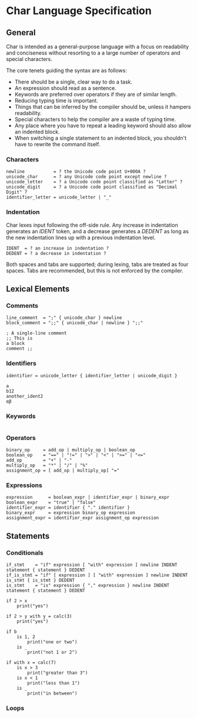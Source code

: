 # Char Language Specification
## General
Char is intended as a general-purpose language with a focus on readability and conciseness without resorting to a a large number of operators and special characters.

The core tenets guiding the syntax are as follows:
* There should be a single, clear way to do a task.
* An expression should read as a sentence.
* Keywords are preferred over operators if they are of similar length.
* Reducing typing time is important.
* Things that can be inferred by the compiler should be, unless it hampers readability.
* Special characters to help the compiler are a waste of typing time.
* Any place where you have to repeat a leading keyword should also allow an indented block.
* When switching a single statement to an indented block, you shouldn't have to rewrite the command itself.

### Characters
```
newline           = ? the Unicode code point U+000A ?
unicode_char      = ? any Unicode code point except newline ?
unicode_letter    = ? a Unicode code point classified as "Letter" ?
unicode_digit     = ? a Unicode code point classified as "Decimal Digit" ?
identifier_letter = unicode_letter | "_"
```
### Indentation
Char lexes input following the off-side rule. Any increase in indentation generates an *IDENT* token, and a decrease generates a *DEDENT* as long as the new indentation lines up with a previous indentation level.
```
IDENT  = ? an increase in indentation ?
DEDENT = ? a decrease in indentation ?
```
Both spaces and tabs are supported; during lexing, tabs are treated as four spaces. Tabs are recommended, but this is not enforced by the compiler.
## Lexical Elements
### Comments
```
line_comment  = ";" { unicode_char } newline
block_comment = ";;" { unicode_char | newline } ";;"
```
```
; A single-line comment
;; This is
a block
comment ;;
```
### Identifiers
```
identifier = unicode_letter { identifier_letter | unicode_digit }
```
```
a
b12
another_ident2
αβ
```
### Keywords
```
```
### Operators
```
binary_op     = add_op | multiply_op | boolean_op
boolean_op    = "==" | "!=" | ">" | "<" | ">=" | "<="
add_op        = "+" | "-"
multiply_op   = "*" | "/" | "%"
assignment_op = [ add_op | multiply_op] "="
```
### Expressions
```
expression      = boolean_expr | identifier_expr | binary_expr
boolean_expr    = "true" | "false"
identifier_expr = identifier { "." identifier }
binary_expr     = expression binary_op expression
assignment_expr = identifier_expr assignment_op expression
```
## Statements
### Conditionals
```
if_stmt    = "if" expression [ "with" expression ] newline INDENT statement { statement } DEDENT
if_is_stmt = "if" [ expression ] [ "with" expression ] newline INDENT is_stmt { is_stmt } DEDENT
is_stmt    = "is" expression { "," expression } newline INDENT statement { statement } DEDENT
```
```
if 2 > x
    print("yes")

if 2 > y with y = calc(3)
    print("yes")

if b
    is 1, 2
        print("one or two")
    is _
        print("not 1 or 2")

if with x = calc(7)
    is x > 3
        print("greater than 3")
    is x < 1
        print("less than 1")
    is _
        print("in between")
```
### Loops
```
```
